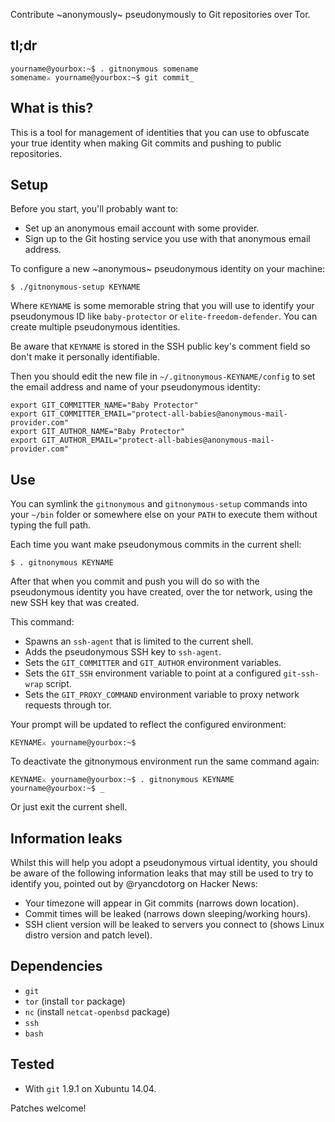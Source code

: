 Contribute ~anonymously~ pseudonymously to Git repositories over Tor.

## tl;dr ##

	yourname@yourbox:~$ . gitnonymous somename
	somename⚔ yourname@yourbox:~$ git commit_

## What is this? ##

This is a tool for management of identities that you can use to obfuscate your true identity when making Git commits and pushing to public repositories.

## Setup ##

Before you start, you'll probably want to:

 * Set up an anonymous email account with some provider.
 * Sign up to the Git hosting service you use with that anonymous email address.

To configure a new ~anonymous~ pseudonymous identity on your machine:

	$ ./gitnonymous-setup KEYNAME

Where `KEYNAME` is some memorable string that you will use to identify your pseudonymous ID like `baby-protector` or `elite-freedom-defender`. You can create multiple pseudonymous identities.

Be aware that `KEYNAME` is stored in the SSH public key's comment field so don't make it personally identifiable.

Then you should edit the new file in `~/.gitnonymous-KEYNAME/config` to set the email address and name of your pseudonymous identity:

	export GIT_COMMITTER_NAME="Baby Protector"
	export GIT_COMMITTER_EMAIL="protect-all-babies@anonymous-mail-provider.com"
	export GIT_AUTHOR_NAME="Baby Protector"
	export GIT_AUTHOR_EMAIL="protect-all-babies@anonymous-mail-provider.com"

## Use ##

You can symlink the `gitnonymous` and `gitnonymous-setup` commands into your `~/bin` folder or somewhere else on your `PATH` to execute them without typing the full path.

Each time you want make pseudonymous commits in the current shell:

	$ . gitnonymous KEYNAME

After that when you commit and push you will do so with the pseudonymous identity you have created, over the tor network, using the new SSH key that was created.

This command:

 * Spawns an `ssh-agent` that is limited to the current shell.
 * Adds the pseudonymous SSH key to `ssh-agent`.
 * Sets the `GIT_COMMITTER` and `GIT_AUTHOR` environment variables.
 * Sets the `GIT_SSH` environment variable to point at a configured `git-ssh-wrap` script.
 * Sets the `GIT_PROXY_COMMAND` environment variable to proxy network requests through tor.

Your prompt will be updated to reflect the configured environment:

	KEYNAME⚔ yourname@yourbox:~$

To deactivate the gitnonymous environment run the same command again:

	KEYNAME⚔ yourname@yourbox:~$ . gitnonymous KEYNAME
	yourname@yourbox:~$ _

Or just exit the current shell.

## Information leaks ##

Whilst this will help you adopt a pseudonymous virtual identity, you should be aware of the following information leaks that may still be used to try to identify you, pointed out by @ryancdotorg on Hacker News:

 * Your timezone will appear in Git commits (narrows down location).
 * Commit times will be leaked (narrows down sleeping/working hours).
 * SSH client version will be leaked to servers you connect to (shows Linux distro version and patch level).

## Dependencies ##

 * `git`
 * `tor` (install `tor` package)
 * `nc` (install `netcat-openbsd` package)
 * `ssh`
 * `bash`

## Tested ##

 * With `git` 1.9.1 on Xubuntu 14.04.

Patches welcome!
